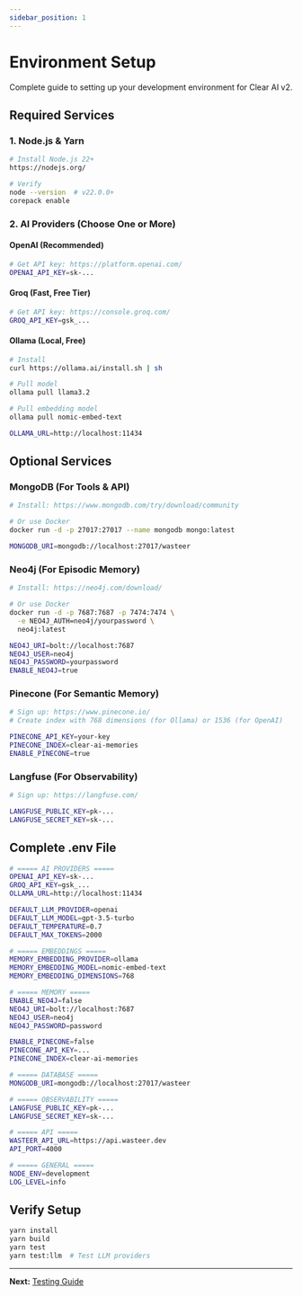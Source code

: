 ```yaml
---
sidebar_position: 1
---
```


# Environment Setup

Complete guide to setting up your development environment for Clear AI v2.

## Required Services

### 1. Node.js & Yarn

```bash
# Install Node.js 22+
https://nodejs.org/

# Verify
node --version  # v22.0.0+
corepack enable
```

### 2. AI Providers (Choose One or More)

#### OpenAI (Recommended)
```bash
# Get API key: https://platform.openai.com/
OPENAI_API_KEY=sk-...
```

#### Groq (Fast, Free Tier)
```bash
# Get API key: https://console.groq.com/
GROQ_API_KEY=gsk_...
```

#### Ollama (Local, Free)
```bash
# Install
curl https://ollama.ai/install.sh | sh

# Pull model
ollama pull llama3.2

# Pull embedding model
ollama pull nomic-embed-text

OLLAMA_URL=http://localhost:11434
```

## Optional Services

### MongoDB (For Tools & API)

```bash
# Install: https://www.mongodb.com/try/download/community

# Or use Docker
docker run -d -p 27017:27017 --name mongodb mongo:latest

MONGODB_URI=mongodb://localhost:27017/wasteer
```

### Neo4j (For Episodic Memory)

```bash
# Install: https://neo4j.com/download/

# Or use Docker
docker run -d -p 7687:7687 -p 7474:7474 \
  -e NEO4J_AUTH=neo4j/yourpassword \
  neo4j:latest

NEO4J_URI=bolt://localhost:7687
NEO4J_USER=neo4j
NEO4J_PASSWORD=yourpassword
ENABLE_NEO4J=true
```

### Pinecone (For Semantic Memory)

```bash
# Sign up: https://www.pinecone.io/
# Create index with 768 dimensions (for Ollama) or 1536 (for OpenAI)

PINECONE_API_KEY=your-key
PINECONE_INDEX=clear-ai-memories
ENABLE_PINECONE=true
```

### Langfuse (For Observability)

```bash
# Sign up: https://langfuse.com/

LANGFUSE_PUBLIC_KEY=pk-...
LANGFUSE_SECRET_KEY=sk-...
```

## Complete .env File

```bash
# ===== AI PROVIDERS =====
OPENAI_API_KEY=sk-...
GROQ_API_KEY=gsk_...
OLLAMA_URL=http://localhost:11434

DEFAULT_LLM_PROVIDER=openai
DEFAULT_LLM_MODEL=gpt-3.5-turbo
DEFAULT_TEMPERATURE=0.7
DEFAULT_MAX_TOKENS=2000

# ===== EMBEDDINGS =====
MEMORY_EMBEDDING_PROVIDER=ollama
MEMORY_EMBEDDING_MODEL=nomic-embed-text
MEMORY_EMBEDDING_DIMENSIONS=768

# ===== MEMORY =====
ENABLE_NEO4J=false
NEO4J_URI=bolt://localhost:7687
NEO4J_USER=neo4j
NEO4J_PASSWORD=password

ENABLE_PINECONE=false
PINECONE_API_KEY=...
PINECONE_INDEX=clear-ai-memories

# ===== DATABASE =====
MONGODB_URI=mongodb://localhost:27017/wasteer

# ===== OBSERVABILITY =====
LANGFUSE_PUBLIC_KEY=pk-...
LANGFUSE_SECRET_KEY=sk-...

# ===== API =====
WASTEER_API_URL=https://api.wasteer.dev
API_PORT=4000

# ===== GENERAL =====
NODE_ENV=development
LOG_LEVEL=info
```

## Verify Setup

```bash
yarn install
yarn build
yarn test
yarn test:llm  # Test LLM providers
```

---

**Next:** [Testing Guide](./testing.md)
